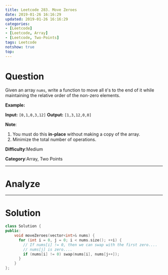 ```yaml
---
title: Leetcode 283. Move Zeroes
date: 2019-01-26 16:16:29
updated: 2019-01-26 16:16:29
categories: 
- [Leetcode]
- [Leetcode, Array]
- [Leetcode, Two-Points]
tags: Leetcode
notshow: true
top:
---
```


# Question

Given an array  `nums`, write a function to move all  `0`'s to the end of it while maintaining the relative order of the non-zero elements.

**Example:**

**Input:** `[0,1,0,3,12]`
**Output:** `[1,3,12,0,0]`

**Note**:

1. You must do this  **in-place**  without making a copy of the array.
2. Minimize the total number of operations.

**Difficulty**:Medium

**Category**:Array, Two Points

<!-- more -->

------------

# Analyze

------------

# Solution

```cpp
class Solution {
public:
    void moveZeroes(vector<int>& nums) {
      for (int i = 0, j = 0; i < nums.size(); ++i) {
        // If nums[i] != 0, then we can swap with the first zero....
        // nums[j] is zero....
        if (nums[i] != 0) swap(nums[i], nums[j++]);
      }
    }
};
```